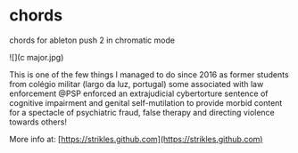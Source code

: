 # chords
chords for ableton push 2 in chromatic mode

![](c major.jpg)

This is one of the few things I managed to do since 2016 as former students from colégio militar (largo da luz, portugal) some associated with law enforcement @PSP enforced an extrajudicial cybertorture sentence of cognitive impairment and genital self-mutilation to provide morbid content for a spectacle of psychiatric fraud, false therapy and directing violence towards others!

More info at:
[https://strikles.github.com](https://strikles.github.com)
